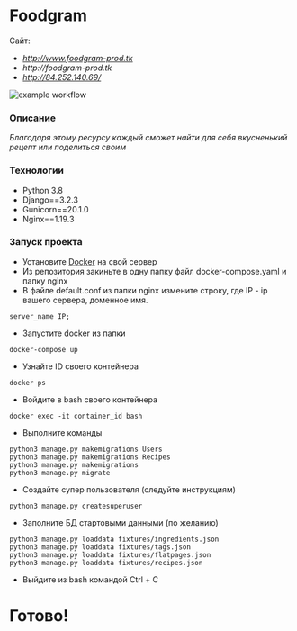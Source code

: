 # Foodgram

Сайт: 
- _http://www.foodgram-prod.tk_
- _http://foodgram-prod.tk_
- _http://84.252.140.69/_

![example workflow](https://github.com/FlowHack/foodgram-project/actions/workflows/foodgram.yml/badge.svg)

### Описание
_Благодаря этому ресурсу каждый сможет найти для себя вкусненький рецепт или поделиться своим_

### Технологии
- Python 3.8
- Django==3.2.3
- Gunicorn==20.1.0
- Nginx==1.19.3

### Запуск проекта
- Установите [Docker](https://docs.docker.com/engine/install/) на свой сервер
- Из репозитория закиньте в одну папку файл docker-compose.yaml и папку nginx
- В файле default.conf из папки nginx измените строкy, где IP - ip вашего сервера, доменное имя.
```
server_name IP;
```
- Запустите docker из папки
```
docker-compose up
```
- Узнайте ID своего контейнера
```
docker ps
```
- Войдите в bash своего контейнера 
```
docker exec -it container_id bash
```
- Выполните команды
```
python3 manage.py makemigrations Users
python3 manage.py makemigrations Recipes
python3 manage.py makemigrations
python3 manage.py migrate
```
- Создайте супер пользователя (следуйте инструкциям)
```
python3 manage.py createsuperuser
```
- Заполните БД стартовыми данными (по желанию)
```
python3 manage.py loaddata fixtures/ingredients.json
python3 manage.py loaddata fixtures/tags.json
python3 manage.py loaddata fixtures/flatpages.json
python3 manage.py loaddata fixtures/recipes.json
```
- Выйдите из bash командой Ctrl + C

# Готово!